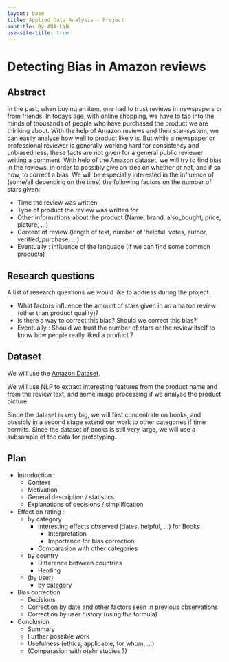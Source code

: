 ```yaml
---
layout: base
title: Applied Data Analysis - Project
subtitle: By ADA-LYN
use-site-title: true
---
```


# Detecting Bias in Amazon reviews


## Abstract

In the past, when buying an item, one had to trust reviews in newspapers or from friends. In todays age, with online shopping, we have to tap into the minds of thousands of people who have purchased the product we are thinking about. With the help of Amazon reviews and their star-system, we can easily analyse how well to product likely is. But while a newspaper or professional reviewer is generally working hard for consistency and unbiasedness, these facts are not given for a general public reviewer writing a comment. With help of the Amazon dataset, we will try to find bias in the reviews, in order to possibly give an idea on whether or not, and if so how, to correct a bias. We will be especially interested in the influence of (some/all depending on the time) the following factors on the number of stars given:

- Time the review was written
- Type of product the review was written for
- Other informations about the product (Name, brand, also_bought, price, picture, ...)
- Content of review (length of text, number of 'helpful' votes, author, verified_purchase, ...)
- Eventually : influence of the language (if we can find some common products)


## Research questions

A list of research questions we would like to address during the project. 

- What factors influence the amount of stars given in an amazon review (other than product quality)?
- Is there a way to correct this bias? Should we correct this bias?
- Eventually : Should we trust the number of stars or the review itself to know how people really liked a product ? 

## Dataset

We will use the [Amazon Dataset](http://jmcauley.ucsd.edu/data/amazon/).

We will use NLP to extract interesting features from the product name and from the review text, and some image processing if we analyse the product picture

Since the dataset is very big, we will first concentrate on books, and possibly in a second stage extend our work to other categories if time permits. Since the dataset of books is still very large, we will use a subsample of the data for prototyping.

## Plan

- Introduction :
	- Context
	- Motivation
	- General description / statistics
	- Explanations of decisions / simplification
- Effect on rating :
	- by category
		- Interesting effects observed (dates, helpful, ...) for Books
			- Interpretation
			- Importance for bias correction
		- Comparasion with other categories
	- by country
		- Difference between countries
		- Herding
	- (by user) 
		- by category 
- Bias correction
	- Decisions
	- Correction by date and other factors seen in previous observations
	- Correction by user history (using the formula)
- Conclusion
	- Summary
	- Further possible work
	- Usefulness (ethics, applicable, for whom, ...)
	- (Comparasion with otehr studies ?)

